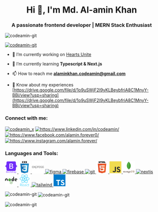 <h1 align="center">Hi 👋, I'm Md. Al-amin Khan</h1>
<h3 align="center">A passionate frontend developer | MERN Stack Enthusiast</h3>

<p align="left"> <img src="https://komarev.com/ghpvc/?username=codeamin-git&label=Profile%20views&color=0e75b6&style=flat" alt="codeamin-git" /> </p>

<p align="left"> <a href="https://github.com/ryo-ma/github-profile-trophy"><img src="https://github-profile-trophy.vercel.app/?username=codeamin-git" alt="codeamin-git" /></a> </p>

- 🔭 I’m currently working on [Hearts Unite](https://hearts-unite-e66d8.web.app/)

- 🌱 I’m currently learning **Typescript & Next.js**

- 📫 How to reach me **alaminkhan.codeamin@gmail.com**

- 📄 Know about my experiences [https://drive.google.com/file/d/1o9uSWjF2I9yKLBeybfriA8C1MnyY-BBj/view?usp=sharing](https://drive.google.com/file/d/1o9uSWjF2I9yKLBeybfriA8C1MnyY-BBj/view?usp=sharing)

<h3 align="left">Connect with me:</h3>
<p align="left">
<a href="https://twitter.com/codeamin_x" target="blank"><img align="center" src="https://raw.githubusercontent.com/rahuldkjain/github-profile-readme-generator/master/src/images/icons/Social/twitter.svg" alt="codeamin_x" height="30" width="40" /></a>
<a href="https://linkedin.com/in/https://www.linkedin.com/in/codeamin/" target="blank"><img align="center" src="https://raw.githubusercontent.com/rahuldkjain/github-profile-readme-generator/master/src/images/icons/Social/linked-in-alt.svg" alt="https://www.linkedin.com/in/codeamin/" height="30" width="40" /></a>
<a href="https://fb.com/https://www.facebook.com/alamin.forever0/" target="blank"><img align="center" src="https://raw.githubusercontent.com/rahuldkjain/github-profile-readme-generator/master/src/images/icons/Social/facebook.svg" alt="https://www.facebook.com/alamin.forever0/" height="30" width="40" /></a>
<a href="https://instagram.com/https://www.instagram.com/alamin.forever/" target="blank"><img align="center" src="https://raw.githubusercontent.com/rahuldkjain/github-profile-readme-generator/master/src/images/icons/Social/instagram.svg" alt="https://www.instagram.com/alamin.forever/" height="30" width="40" /></a>
</p>

<h3 align="left">Languages and Tools:</h3>
<p align="left"> <a href="https://getbootstrap.com" target="_blank" rel="noreferrer"> <img src="https://raw.githubusercontent.com/devicons/devicon/master/icons/bootstrap/bootstrap-plain-wordmark.svg" alt="bootstrap" width="40" height="40"/> </a> <a href="https://www.w3schools.com/css/" target="_blank" rel="noreferrer"> <img src="https://raw.githubusercontent.com/devicons/devicon/master/icons/css3/css3-original-wordmark.svg" alt="css3" width="40" height="40"/> </a> <a href="https://expressjs.com" target="_blank" rel="noreferrer"> <img src="https://raw.githubusercontent.com/devicons/devicon/master/icons/express/express-original-wordmark.svg" alt="express" width="40" height="40"/> </a> <a href="https://www.figma.com/" target="_blank" rel="noreferrer"> <img src="https://www.vectorlogo.zone/logos/figma/figma-icon.svg" alt="figma" width="40" height="40"/> </a> <a href="https://firebase.google.com/" target="_blank" rel="noreferrer"> <img src="https://www.vectorlogo.zone/logos/firebase/firebase-icon.svg" alt="firebase" width="40" height="40"/> </a> <a href="https://git-scm.com/" target="_blank" rel="noreferrer"> <img src="https://www.vectorlogo.zone/logos/git-scm/git-scm-icon.svg" alt="git" width="40" height="40"/> </a> <a href="https://www.w3.org/html/" target="_blank" rel="noreferrer"> <img src="https://raw.githubusercontent.com/devicons/devicon/master/icons/html5/html5-original-wordmark.svg" alt="html5" width="40" height="40"/> </a> <a href="https://developer.mozilla.org/en-US/docs/Web/JavaScript" target="_blank" rel="noreferrer"> <img src="https://raw.githubusercontent.com/devicons/devicon/master/icons/javascript/javascript-original.svg" alt="javascript" width="40" height="40"/> </a> <a href="https://www.mongodb.com/" target="_blank" rel="noreferrer"> <img src="https://raw.githubusercontent.com/devicons/devicon/master/icons/mongodb/mongodb-original-wordmark.svg" alt="mongodb" width="40" height="40"/> </a> <a href="https://nextjs.org/" target="_blank" rel="noreferrer"> <img src="https://cdn.worldvectorlogo.com/logos/nextjs-2.svg" alt="nextjs" width="40" height="40"/> </a> <a href="https://nodejs.org" target="_blank" rel="noreferrer"> <img src="https://raw.githubusercontent.com/devicons/devicon/master/icons/nodejs/nodejs-original-wordmark.svg" alt="nodejs" width="40" height="40"/> </a> <a href="https://reactjs.org/" target="_blank" rel="noreferrer"> <img src="https://raw.githubusercontent.com/devicons/devicon/master/icons/react/react-original-wordmark.svg" alt="react" width="40" height="40"/> </a> <a href="https://tailwindcss.com/" target="_blank" rel="noreferrer"> <img src="https://www.vectorlogo.zone/logos/tailwindcss/tailwindcss-icon.svg" alt="tailwind" width="40" height="40"/> </a> <a href="https://www.typescriptlang.org/" target="_blank" rel="noreferrer"> <img src="https://raw.githubusercontent.com/devicons/devicon/master/icons/typescript/typescript-original.svg" alt="typescript" width="40" height="40"/> </a> </p>

<p><img align="left" src="https://github-readme-stats.vercel.app/api/top-langs?username=codeamin-git&show_icons=true&locale=en&layout=compact" alt="codeamin-git" /></p>

<p>&nbsp;<img align="center" src="https://github-readme-stats.vercel.app/api?username=codeamin-git&show_icons=true&locale=en" alt="codeamin-git" /></p>

<p><img align="center" src="https://github-readme-streak-stats.herokuapp.com/?user=codeamin-git&" alt="codeamin-git" /></p>
